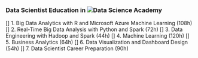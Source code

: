 ### Data Scientist Education in  ![Data Science Academy](https://www.datascienceacademy.com.br/bundle/formacao-cientista-de-dados)

[] 1. Big Data Analytics with R and Microsoft Azure Machine Learning (108h)
[] 2. Real-Time Big Data Analysis with Python and Spark (72h)
[] 3. Data Engineering with Hadoop and Spark (44h)
[] 4. Machine Learning (120h)
[] 5. Business Analytics (64h)
[] 6. Data Visualization and Dashboard Design (54h)
[] 7. Data Scientist Career Preparation (90h)
